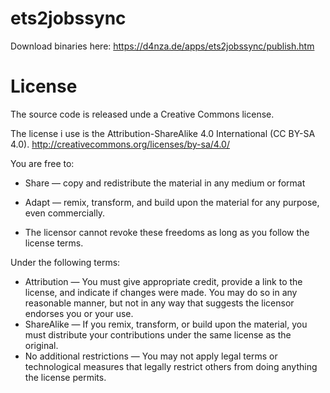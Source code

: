 # ets2jobssync


Download binaries here: https://d4nza.de/apps/ets2jobssync/publish.htm


# License

The source code is released unde a Creative Commons license.

The license i use is the Attribution-ShareAlike 4.0 International (CC BY-SA 4.0).
http://creativecommons.org/licenses/by-sa/4.0/


You are free to:
 
 * Share — copy and redistribute the material in any medium or format
 * Adapt — remix, transform, and build upon the material
	for any purpose, even commercially.

 * The licensor cannot revoke these freedoms as long as you follow the license terms.


Under the following terms:

 * Attribution — You must give appropriate credit, provide a link to the license, and indicate if changes were made. You may do so in any reasonable manner, but not in any way that suggests the licensor endorses you or your use.
 * ShareAlike — If you remix, transform, or build upon the material, you must distribute your contributions under the same license as the original.
 * No additional restrictions — You may not apply legal terms or technological measures that legally restrict others from doing anything the license permits.
